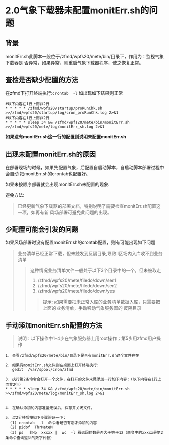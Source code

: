 
# 2.0气象下载器未配置monitErr.sh的问题

## 背景

monitErr.sh此脚本一般位于/zfmd/wpfs20/mete/bin/目录下，作用为：监视气象下载器是
否异常，如果异常，则重启气象下载器程序，使之恢复正常。

## 查检是否缺少配置的方法

在zfmd下打开终端执行:`crontab  -l` 如出现如下结果则正常

```
#以下内容在1行上而非2行
* * * * * /zfmd/wpfs20/startup/proRunChk.sh >>/zfmd/wpfs20/startup/log/cron_proRunChk.log 2>&1
#以下内容在1行上而非2行
* * * * * sleep 34 && /zfmd/wpfs20/mete/bin/monitErr.sh >>/zfmd/wpfs20/mete/log/monitErr_sh.log 2>&1
```

**如果没有monitErr.sh这一行的配置则说明未配置monitErr.sh**
    
## 出现未配置monitErr.sh的原因

在部署现场的时候，如果先配置气象，后配置自启动脚本，自启动脚本部署过程中会自动
把monitErr.sh的crontab也配置好。

如果未按顺序部署就会出现monitErr.sh未配置的现象.

避免方法:
>已经更新气象下载器的部署文档，特别说明了需要检查monitErr.sh配置这一项，如再有新
风场部署可避免此问题的出现。


## 少配置可能会引发的问题

如果风场部署时没有配置monitErr.sh的crontab配置，则有可能出现如下问题

>业务清单已经正常下载，但未触发到反隔目录,导致II区场内入库收不到业务清单
>> 这种情况业务清单文件一般处于以下3个目录中的一个，但未被取走
>> 1. /zfmd/wpfs20/mete/filedo/down/ser1
>> 2. /zfmd/wpfs20/mete/filedo/down/ser2
>> 3. /zfmd/wpfs20/mete/filedo/down/yes
>>> 提示: 如果需要把未正常入库的业务清单数据入库，只需要把上面的业务清单，手动移动气象服务器的
反隔目录


## 手动添加monitErr.sh配置的方法

>说明：以下操作中1-4步在气象服务器上用root操作；第5步用zfmd用户操作

    1. 查看/zfmd/wpfs20/mete/bin/目录下是否有monitErr.sh这个文件在在

    2. 如果有monitErr.sh文件则在桌面上打开终端执行:
       gedit  /var/spool/cron/zfmd

    3. 执行第2条命令会打开一个文件，在打开的文件末尾添加一行如下内容：(以下内容在1行上而非2行)
    * * * * * sleep 34 && /zfmd/wpfs20/mete/bin/monitErr.sh >>/zfmd/wpfs20/mete/log/monitErr_sh.log 2>&1


    4. 在确认添加的内容准备无误后，保存并关闭文件。

    5. 过2分钟后按如下步骤验证一下:
      (1) crontab  -l  命令看是否有刚才添加的内容
      (2) pidof  ThrMeteM
      (3) ps   hHp  xxxxx |  wc  -l 看返回的数是否大于等于12（命令中的xxxxx是第2条命令查询返回的数字代替） 


